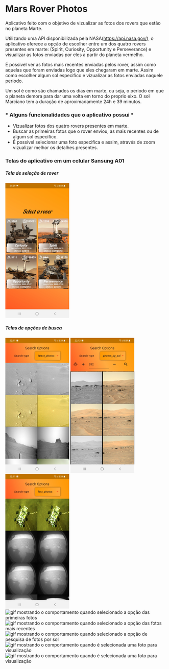 # Mars Rover Photos

Aplicativo feito com o objetivo de vizualizar as fotos dos rovers que estão no planeta Marte.

Utilizando uma API disponibilizada pela NASA(https://api.nasa.gov/), o aplicativo oferece a opção de escolher entre um dos quatro rovers presentes em marte: (Spirit, Curiosity, Opportunity e Perseverance) e visualizar as fotos enviadas por eles a partir do planeta vermelho.

É possivel ver as fotos mais recentes enviadas pelos rover, assim como aquelas que foram enviadas logo que eles chegaram em marte. Assim como escolher algum sol especifico e vizualizar as fotos enviadas naquele periodo.

Um sol é como são chamados os dias em marte, ou seja, o periodo em que o planeta demora para dar uma volta em torno do proprio eixo. O sol Marciano tem a duração de aproximadamente 24h e 39 minutos.


### * Alguns funcionalidades que o aplicativo possui *

 - Vizualizar fotos dos quatro rovers presentes em marte.
 - Buscar as primeiras fotos que o rover enviou, as mais recentes ou de algum sol especifico.
 - É possivel selecionar uma foto especifica e assim, através de zoom vizualizar melhor os detalhes presentes.

### Telas do aplicativo em um celular Sansung A01

##### Tela de seleção de rover

<p float="left">
<img  alt="Imagem mostrando a tela inicial do aplicativo, onde é possivel escolher um dentre os quatro rovers para se vizualizar as imagens."  title="Tela  de seleção do rover"  src="./screenshots/select_rover_screen.jpg" width="200"> 

##### Telas de opções de busca

<img  alt="Tela de busca por fotos mais recentes"  title="Tela de busca por fotos mais recentes"  src="./screenshots/latest_photos.jpg" width="200"> 

<img  alt="Tela de busca por sol"  src="./screenshots/photos_by_sol.jpg" width="200"> 

<img  alt="Tela de busca pelas primeiras fotos"  title="Tela de busca pelas primeiras fotos"  src="./screenshots/firsts_photos.jpg" width="200"> 

<img  alt="gif mostrando o comportamento quando selecionado a opção das primeiras fotos"  title="gif first photos"  src="./screenshots/gifs/firts_photos.gif" width="200"> 

<img  alt="gif mostrando o comportamento quando selecionado a opção das fotos mais recentes"  title="gif latest photos"  src="./screenshots/gifs/latest_photos_gif.gif" width="200"> 

<img  alt="gif mostrando o comportamento quando selecionado a opção de pesquisa de fotos por sol"  title="gif photos by sol"  src="./screenshots/gifs/photos_by_sol.gif" width="200"> 

<img  alt="gif mostrando o comportamento quando é selecionada uma foto para visualização"  title="gif foto selecionada"  src="./screenshots/gifs/photo_zoom.gif" width="200"> 

<img  alt="gif mostrando o comportamento quando é selecionada uma foto para visualização"  title="gif foto selecionada"  src="./screenshots/gifs/photo_zoom_2.gif" width="200"> 
</p>
